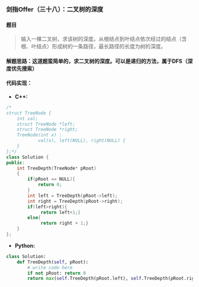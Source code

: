 ### 剑指Offer（三十八）：二叉树的深度
#### 题目
> 输入一棵二叉树，求该树的深度。从根结点到叶结点依次经过的结点（含根、叶结点）形成树的一条路径，最长路径的长度为树的深度。

#### 解题思路：这道题蛮简单的，求二叉树的深度。可以是递归的方法，属于DFS（深度优先搜索）

#### 代码实现：
- **C++:**
```cpp
/*
struct TreeNode {
    int val;
    struct TreeNode *left;
    struct TreeNode *right;
    TreeNode(int x) :
            val(x), left(NULL), right(NULL) {
    }
};*/
class Solution {
public:
    int TreeDepth(TreeNode* pRoot)
    {
        if(pRoot == NULL){
            return 0;
        }
        int left = TreeDepth(pRoot->left);
        int right = TreeDepth(pRoot->right);
        if(left>right){
             return left+1;}
        else{
             return right + 1;}
    }
};

```

- **Python:**
```python
class Solution:
    def TreeDepth(self, pRoot):
        # write code here
        if not pRoot: return 0
        return max(self.TreeDepth(pRoot.left), self.TreeDepth(pRoot.right)) + 1

```
